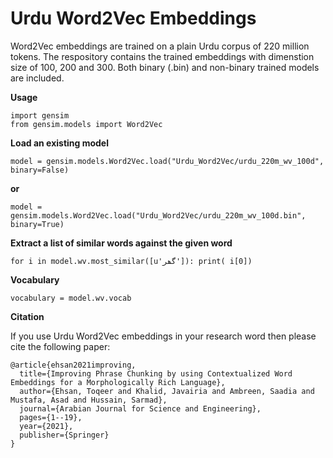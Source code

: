 # Urdu Word2Vec Embeddings

Word2Vec embeddings are trained on a plain Urdu corpus of 220 million tokens. The respository contains the trained embeddings with dimenstion size of 100, 200 and 300. Both binary (.bin) and non-binary trained models are included.

**Usage**
```
import gensim
from gensim.models import Word2Vec
```
**Load an existing model**
```
model = gensim.models.Word2Vec.load("Urdu_Word2Vec/urdu_220m_wv_100d", binary=False)
```
**or**
```
model = gensim.models.Word2Vec.load("Urdu_Word2Vec/urdu_220m_wv_100d.bin", binary=True)
```
**Extract a list of similar words against the given word**
```
for i in model.wv.most_similar([u'گھر']): print( i[0])
```
**Vocabulary**
```
vocabulary = model.wv.vocab
```
**Citation**

If you use Urdu Word2Vec embeddings in your research word then please cite the following paper:
```
@article{ehsan2021improving,
  title={Improving Phrase Chunking by using Contextualized Word Embeddings for a Morphologically Rich Language},
  author={Ehsan, Toqeer and Khalid, Javairia and Ambreen, Saadia and Mustafa, Asad and Hussain, Sarmad},
  journal={Arabian Journal for Science and Engineering},
  pages={1--19},
  year={2021},
  publisher={Springer}
}
```
